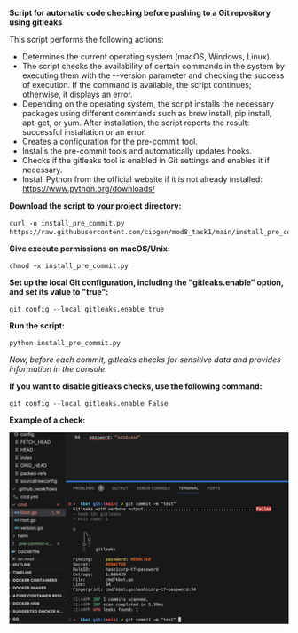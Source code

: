 
**Script for automatic code checking before pushing to a Git repository using gitleaks**

This script performs the following actions:

- Determines the current operating system (macOS, Windows, Linux).
- The script checks the availability of certain commands in the system by executing them with the --version parameter and checking the success of execution. If the command is available, the script continues; otherwise, it displays an error.
- Depending on the operating system, the script installs the necessary packages using different commands such as brew install, pip install, apt-get, or yum. After installation, the script reports the result: successful installation or an error.
- Creates a configuration for the pre-commit tool.
- Installs the pre-commit tools and automatically updates hooks.
- Checks if the gitleaks tool is enabled in Git settings and enables it if necessary.
- Install Python from the official website if it is not already installed: https://www.python.org/downloads/

**Download the script to your project directory:**

```console
curl -o install_pre_commit.py https://raw.githubusercontent.com/cipgen/mod8_task1/main/install_pre_commit.py
```

**Give execute permissions on macOS/Unix:**

```console
chmod +x install_pre_commit.py
```
**Set up the local Git configuration, including the "gitleaks.enable" option, and set its value to "true":**

```console
git config --local gitleaks.enable true
```
**Run the script:**

```console
python install_pre_commit.py
```

*Now, before each commit, gitleaks checks for sensitive data and provides information in the console.*

**If you want to disable gitleaks checks, use the following command:**

```console
git config --local gitleaks.enable False
```

**Example of a check:**

![Example](./img/Example.png)
